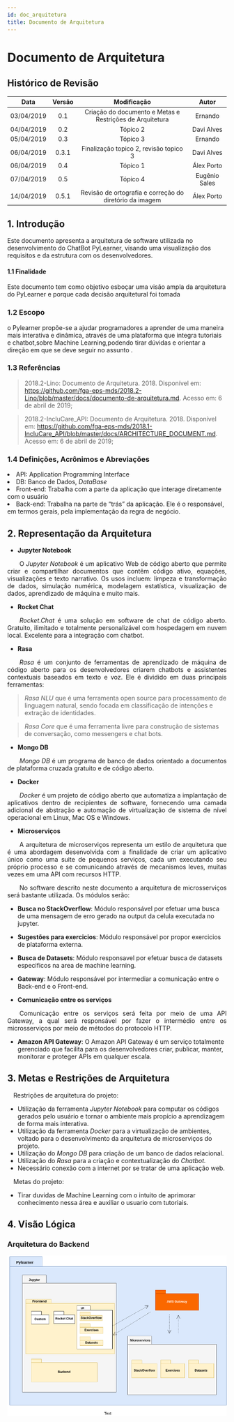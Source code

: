 ```yaml
---
id: doc_arquitetura
title: Documento de Arquitetura
---
```


# Documento de Arquitetura

## Histórico de Revisão

| **Data** | **Versão** | **Modificação** | **Autor** |
| :------: | :--------: | :-------------: | :-------: |
| 03/04/2019 | 0.1 | Criação do documento e Metas e Restrições de Arquitetura | Ernando |
| 04/04/2019 | 0.2 | Tópico 2 | Davi Alves |
| 05/04/2019 | 0.3 | Tópico 3 | Ernando |
| 06/04/2019 | 0.3.1 | Finalização topico 2, revisão topico 3 | Davi Alves |
| 06/04/2019 | 0.4 | Tópico 1 | Álex Porto 
| 07/04/2019 | 0.5 | Tópico 4 | Eugênio Sales
| 14/04/2019 | 0.5.1 | Revisão de ortografia e correção do diretório da imagem | Álex Porto 

## 1. Introdução
Este documento apresenta a arquitetura de software utilizada no desenvolvimento do ChatBot PyLearner, visando uma visualização dos requisitos e da estrutura com os desenvolvedores.
#### 1.1 Finalidade
Este documento tem como objetivo esboçar uma visão ampla da arquitetura do PyLearner e porque cada decisão arquitetural foi tomada 
### 1.2 Escopo
o Pylearner propõe-se a ajudar programadores a aprender de uma maneira mais interativa e dinâmica, através de uma plataforma que integra tutoriais e chatbot,sobre Machine Learning,podendo tirar dúvidas e orientar a direção em que se deve seguir no assunto .  

### 1.3 Referências
>2018.2-Lino: Documento de Arquitetura. 2018. Disponível em: <a href='https://github.com/fga-eps-mds/2018.2-Lino/blob/master/docs/documento-de-arquitetura.md'><https://github.com/fga-eps-mds/2018.2-Lino/blob/master/docs/documento-de-arquitetura.md></a>. Acesso em: 6 de abril de 2019;

>2018.2-IncluCare_API: Documento de Arquitetura. 2018. Disponível em: <a href='https://github.com/fga-eps-mds/2018.1-IncluCare_API/blob/master/docs/ARCHITECTURE_DOCUMENT.md'><https://github.com/fga-eps-mds/2018.1-IncluCare_API/blob/master/docs/ARCHITECTURE_DOCUMENT.md></a>. Acesso em: 6 de abril de 2019;
### 1.4  Definições, Acrônimos e Abreviações
<li> API: Application Programming Interface </li>
<li> DB: Banco de Dados, <i>DataBase</i> </li>
<li> Front-end: Trabalha com a parte da aplicação que interage diretamente com o usuário </li>
<li> Back-end:  Trabalha na parte de “trás” da aplicação. Ele é o responsável, em termos gerais, pela implementação da regra de negócio. </li>

## 2. Representação da Arquitetura

* **Jupyter Notebook**      

<p style="text-align:justify">&emsp;&emsp;O <i>Jupyter Notebook</i> é um aplicativo Web de código aberto que permite criar e compartilhar documentos que contêm código ativo, equações, visualizações e texto narrativo. Os usos   incluem: limpeza e transformação de dados, simulação numérica, modelagem estatística, visualização de dados, aprendizado de máquina e muito mais.</p> 

* **Rocket Chat**     

<p style="text-align:justify">&emsp;&emsp;<i>Rocket.Chat</i> é uma solução em software de chat de código aberto. Gratuito, ilimitado e totalmente personalizável com hospedagem em nuvem local. Excelente para a integração com chatbot.</p>

* **Rasa**     

<p style="text-align:justify">&emsp;&emsp;<i>Rasa</i> é um conjunto de ferramentas de aprendizado de máquina de código aberto para os desenvolvedores criarem chatbots e assistentes contextuais baseados em texto e voz.
Ele é dividido em duas principais ferramentas:

><i>Rasa NLU</i> que é uma ferramenta open source para processamento de linguagem natural, sendo focada em classificação de intenções e extração de identidades.

><i>Rasa Core</i> que é uma ferramenta livre para construção de sistemas de conversação, como messengers e chat bots.</p>

* **Mongo DB**        

<p style="text-align:justify">&emsp;&emsp;<i>Mongo DB</i> é um programa de banco de dados orientado a documentos de plataforma cruzada gratuito e de código aberto. </p>


* **Docker**

<p style="text-align:justify">&emsp;&emsp;<i>Docker</i> é um projeto de código aberto que automatiza a implantação de aplicativos dentro de recipientes de software, fornecendo uma camada adicional de abstração e automação de virtualização de sistema de nível operacional em Linux, Mac OS e Windows.</p>

* **Microserviços**

<p style="text-align:justify">&emsp;&emsp;A arquitetura de microserviços representa um estilo de arquitetura que é uma abordagem desenvolvida com a finalidade de criar um aplicativo único como uma suite de pequenos serviços, cada um executando seu próprio processo e se comunicando através de mecanismos leves, muitas vezes em uma API com recursos HTTP.</p>

<p style="text-align:justify">&emsp;&emsp;No software descrito neste documento a arquitetura de microsserviços será bastante utilizada. Os módulos serão:</p>

* **Busca no StackOverflow**:
Módulo responsável por efetuar uma busca de uma mensagem de erro gerado na output da celula executada no jupyter.

* **Sugestões para exercicios**: 
Módulo responsável por propor exercicios de plataforma externa.

* **Busca de Datasets**:
Módulo responsavel por efetuar busca de datasets especificos na area de machine learning.

* **Gateway**: Módulo responsável por intermediar a comunicação entre o Back-end e o Front-end.

* **Comunicação entre os serviços**

<p style="text-align:justify">&emsp;&emsp;Comunicação entre os serviços será feita por meio de uma API Gateway, a qual será responsável por fazer o intermédio entre os microsserviços por meio de métodos do protocolo HTTP.</p>

* **Amazon API Gateway**: O Amazon API Gateway é um serviço totalmente gerenciado que facilita para os desenvolvedores criar, publicar, manter, monitorar e proteger APIs em qualquer escala.



## 3. Metas e Restrições de Arquitetura
<p>&emsp;Restrições de arquitetura do projeto:</p>

<ul>

<li>Utilização da ferramenta <i>Jupyter Notebook</i> para computar os códigos gerados pelo usuário e tornar o ambiente mais propício a aprendizagem de forma mais interativa.</li>
<li>Utilização da ferramenta <i>Docker</i> para a virtualização de ambientes, voltado para o desenvolvimento da arquitetura de microserviços do projeto.</li>
<li>Utilização do <i>Mongo DB</i> para criação de um banco de dados relacional.</li>
<li>Utilização do <i>Rasa</i> para a criação e contextualização do <i>Chatbot.</i></li>
<li>Necessário conexão com a internet por se tratar de uma aplicação web.</li>


</ul>

<p>&emsp;Metas do projeto:</p>

<ul>

<li>Tirar duvidas de Machine Learning com o intuito de  aprimorar conhecimento nessa área e auxiliar o usuario com tutoriais.</li>

</ul>


## 4. Visão Lógica 

### Arquitetura do Backend

<img src="/img/diagramaPacotesBackend.png">
